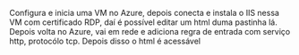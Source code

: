 Configura e inicia uma VM no Azure, depois conecta e instala o IIS nessa VM com certificado RDP, daí é possível editar um html duma pastinha lá. Depois volta no Azure, vai em rede e adiciona regra de entrada com serviço http, protocólo tcp. Depois disso o html é acessável